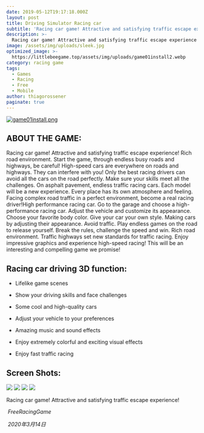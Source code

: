 ```yaml
---
date: 2019-05-12T19:17:18.000Z
layout: post
title: Driving Simulator Racing car
subtitle: 'Racing car game! Attractive and satisfying traffic escape experience!'
description: >-
  Racing car game! Attractive and satisfying traffic escape experience!
image: /assets/img/uploads/sleek.jpg
optimized_image: >-
  https://littlebeegame.top/assets/img/uploads/game01install2.webp
category: racing game
tags:
  - Games
  - Racing
  - Free
  - Mobile
author: thiagorossener
paginate: true
---
```


[![game01install.png](https://game123.co/assets/img/uploads/game01install.webp)](https://game123.co/download/com.HighwayRacingInCar.FreeRacingGame.apk)

##   **ABOUT THE GAME:**
Racing car game! Attractive and satisfying traffic escape experience! 
Rich road environment. Start the game, through endless busy roads and highways, be careful! High-speed cars are everywhere on roads and highways. They can interfere with you! Only the best racing drivers can avoid all the cars on the road perfectly. Make sure your skills meet all the challenges. On asphalt pavement, endless traffic racing cars. Each model will be a new experience. Every place has its own atmosphere and feeling. Facing complex road traffic in a perfect environment, become a real racing driver!High performance racing car. Go to the garage and choose a high-performance racing car. Adjust the vehicle and customize its appearance. Choose your favorite body color. Give your car your own style. Making cars by adjusting their appearance.
Avoid traffic. Play endless games on the road to release yourself. Break the rules, challenge the speed and win.
Rich road environment. Traffic highways set new standards for traffic racing. Enjoy impressive graphics and experience high-speed racing! This will be an interesting and compelling game we promise! 

## Racing car driving 3D function:
- Lifelike game scenes
- Show your driving skills and face challenges

- Some cool and high-quality cars

- Adjust your vehicle to your preferences

- Amazing music and sound effects

- Enjoy extremely colorful and exciting visual effects

- Enjoy fast traffic racing 


##   Screen Shots:

![](https://i.loli.net/2020/03/14/RhDJbUp42ixnM1s.jpg)
![](https://i.loli.net/2020/03/14/6qzdy3GZihmaP7H.jpg)
![](https://i.loli.net/2020/03/14/T1s5dJhAyIrV8Kp.jpg)
![](https://i.loli.net/2020/03/14/MsmRI4TSpBhqUuy.jpg)

Racing car game! Attractive and satisfying traffic escape experience!


​                                                                   *FreeRacingGame*

​                                                                    *2020年3月14日*

